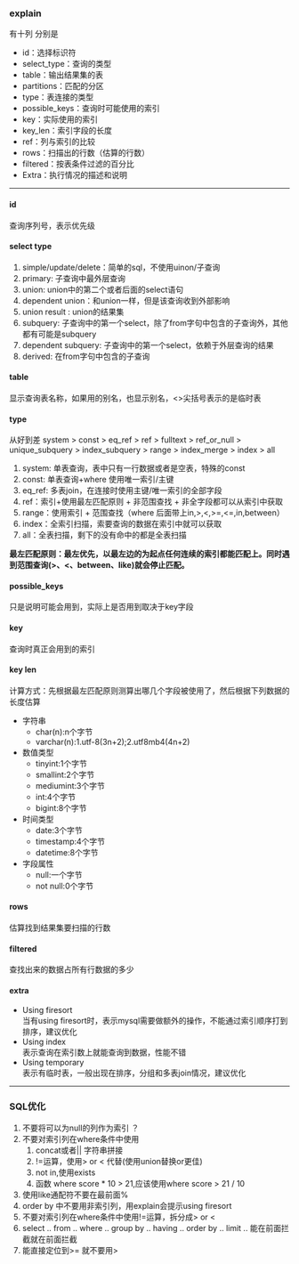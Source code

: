 ### explain

有十列
分别是
 - id：选择标识符
 - select_type：查询的类型
 - table：输出结果集的表
 - partitions：匹配的分区
 - type：表连接的类型
 - possible_keys：查询时可能使用的索引
 - key：实际使用的索引
 - key_len：索引字段的长度
 - ref：列与索引的比较
 - rows：扫描出的行数（估算的行数）
 - filtered：按表条件过滤的百分比
 - Extra：执行情况的描述和说明
 
*** 

#### id
查询序列号，表示优先级

#### select type
1. simple/update/delete：简单的sql，不使用uinon/子查询
2. primary: 子查询中最外层查询
3. union: union中的第二个或者后面的select语句
4. dependent union：和union一样，但是该查询收到外部影响
5. union result : union的结果集
6. subquery: 子查询中的第一个select，除了from字句中包含的子查询外，其他都有可能是subquery
7. dependent subquery: 子查询中的第一个select，依赖于外层查询的结果 
8. derived: 在from字句中包含的子查询

#### table
显示查询表名称，如果用的别名，也显示别名，<>尖括号表示的是临时表

#### type
从好到差
system > const > eq_ref > ref > fulltext > ref_or_null > unique_subquery > index_subquery > range > index_merge > index > all
1. system: 单表查询，表中只有一行数据或者是空表，特殊的const
2. const: 单表查询+where 使用唯一索引/主键
3. eq_ref: 多表join，在连接时使用主键/唯一索引的全部字段
4. ref：索引+使用最左匹配原则 + 非范围查找 + 非全字段都可以从索引中获取
5. range：使用索引 + 范围查找（where 后面带上in,>,<,>=,<=,in,between）
6. index：全索引扫描，索要查询的数据在索引中就可以获取
7. all：全表扫描，剩下的没有命中的都是全表扫描

**最左匹配原则：最左优先，以最左边的为起点任何连续的索引都能匹配上。同时遇到范围查询(>、<、between、like)就会停止匹配。**

#### possible_keys
只是说明可能会用到，实际上是否用到取决于key字段

#### key
查询时真正会用到的索引

#### key len
计算方式：先根据最左匹配原则测算出哪几个字段被使用了，然后根据下列数据的长度估算
- 字符串
    - char(n):n个字节
    - varchar(n):1.utf-8(3n+2);2.utf8mb4(4n+2)
- 数值类型
    - tinyint:1个字节
    - smallint:2个字节
    - mediumint:3个字节
    - int:4个字节
    - bigint:8个字节
- 时间类型
    - date:3个字节
    - timestamp:4个字节
    - datetime:8个字节
- 字段属性
    - null:一个字节
    - not null:0个字节
    
#### rows
估算找到结果集要扫描的行数

#### filtered
查找出来的数据占所有行数据的多少

#### extra
 - Using firesort  
 当有using firesort时，表示mysql需要做额外的操作，不能通过索引顺序打到排序，建议优化
 - Using index  
 表示查询在索引数上就能查询到数据，性能不错
 - Using temporary  
 表示有临时表，一般出现在排序，分组和多表join情况，建议优化
 
 ***
### SQL优化
 1. 不要将可以为null的列作为索引 ？
 2. 不要对索引列在where条件中使用
    1. concat或者|| 字符串拼接
    2. !=运算，使用> or < 代替(使用union替换or更佳)
    3. not in,使用exists
    4. 函数 where score * 10 > 21,应该使用where score > 21 / 10
 3. 使用like通配符不要在最前面%
 4. order by 中不要用非索引列，用explain会提示using firesort
 5. 不要对索引列在where条件中使用!=运算，拆分成> or <
 6. select .. from .. where .. group by .. having .. order by .. limit .. 能在前面拦截就在前面拦截
 7. 能直接定位到>= 就不要用> 